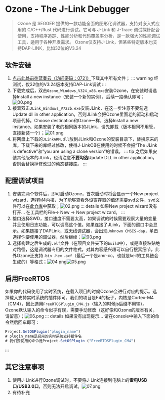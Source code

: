 # Ozone - The J-Link Debugger
>
> Ozone 是 SEGGER 提供的一款功能全面的图形化调试器，支持对嵌入式应用的 C/C++/Rust 代码进行调试。它可与 J-Link 和 J-Trace 调试探针配合使用，支持程序追踪、性能分析和代码覆盖率分析，是一款强大的性能调试工具，适用于各种开发需求。
> Ozone仅支持J-Link，但某些特定版本也支持DAP-LINK，比如32位的V3.24

## 软件安装

1. [点击此处前往蓝奏云（访问密码：0721）](https://wwab.lanzouw.com/b00q0pih7a)下载其中所有文件；
   ::: warning
   经测试，仅32位的V3.24版本支持DAP-Link调试
   :::
2. 下载完成后，双击`Ozone_Windows_V324_x86.exe`安装Ozone，在安装时请选择Install a new instance（安装一个新的实例），后续一路确认即可；![00.png](../../../images/Debugger/Ozone/00.png)
3. 接着双击`JLink_Windows_V722b.exe`安装JLink，在这一步注意不要勾选Update dll in other application，否则JLink会把Ozone里面老的驱动和启动项替代掉。Choose destination和Ozone一样，选择Install a new instance。如果安装了老的相同版本的JLink，请先卸载（版本相同不用管，直接新装一个）；![01.png](../../../images/Debugger/Ozone/01.png)
4. 将网盘上下载的`JLinkARM.dll`放到JLink和Ozone的安装目录下，替换原来的库。下载下来的库经过修改，使得J-LinkOB在使用的时候不会报“The JLink is defective"和”you are using a clone version“的错误。
   ::: tip
   之后如果安装其他版本的JLink，也请注意**不要勾选**Update DLL in other application，否则会替换掉修改过的动态链接库。
   :::

## 配置调试项目

1. 安装完两个软件后，即可启动Ozone，首次启动时将会显示一个New project wizard，选择M4内核，为了能够查看外设寄存器的值还需要svd文件，svd文件可以在[此仓库](https://github.com/cmsis-svd/cmsis-svd)中获取；![02.png](../../../images/Debugger/Ozone/02.png)
   ::: details 如果New project wizard没有打开...
   在工具栏的File-> New -> New project wizard。
   :::
2. 接口选择SWD，接口速度不需要太高，如果调试的时候需要观察大量的变量并且使用日志功能，可以调高这个值。如果连接了JLink，下面的窗口中会显示。如果链接了DAPLink，或无线调试器，会出现`Unknown CMSIS-dap`，单击选择你要使用的调试器，然后继续；![03.png](../../../images/Debugger/Ozone/03.png)
3. 选择构建之后生成的`.elf`文件（在项目文件夹下的`build`中），或是直接粘贴绝对路径，这是调试器专用的文件格式，对其内容感兴趣可以自行搜索细节。此外Ozone还支持`.bin` `.hex` `.axf`（最后一个是amr-cc，也就是keil的工具链会生成的）等格式；![04.png](../../../images/Debugger/Ozone/04.png)![05.png](../../../images/Debugger/Ozone/05.png)

## 启用FreeRTOS

如果你的代码使用了实时系统，在载入项目的时候Ozone会进行对应的提示。选择载入支持实时系统的插件即可，我们的项目是F4的板子，内核是Cortex-M4（CM4），因此选用`FreeRTOSPlugin_CM4.js`（输入的时候js后缀不用输）。 Ozone默认输入的命令似乎有误，需要手动修改（这好像和Ozone的版本有关，请留意）；![06.png](../../../images/Debugger/Ozone/06.png)
   ::: details 如果没有出现提示...
   请在console中输入下面的命令然后回车即可：

   ```js
   Project.SetOSPlugin("plugin_name")
   # plugin_name是启用的实时系统支持插件名
   # 我们要使用的命令是Project.SetOSPlugin ("FreeRTOSPlugin_CM4")
   ```

   :::

## 其它注意事项

1. 使用J-Link进行Ozone调试时，不要将J-Link连接到电脑上的**雷电USB口/USB3.0口**，否则无法开启调试。![07.png](../../../images/Debugger/Ozone/07.png)
2. 有待补充
